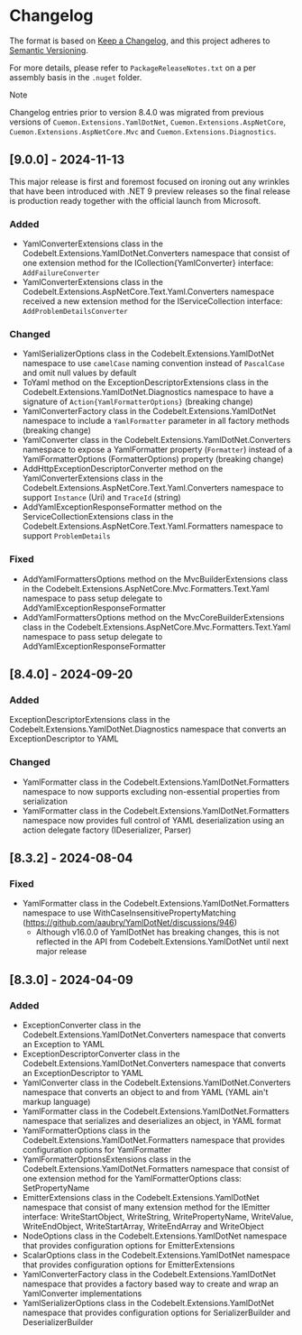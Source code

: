 # Changelog

The format is based on [Keep a Changelog](https://keepachangelog.com/en/1.1.0/), and this project adheres to [Semantic Versioning](https://semver.org/spec/v2.0.0.html).

For more details, please refer to `PackageReleaseNotes.txt` on a per assembly basis in the `.nuget` folder.

> [!NOTE]  
> Changelog entries prior to version 8.4.0 was migrated from previous versions of `Cuemon.Extensions.YamlDotNet`, `Cuemon.Extensions.AspNetCore`, `Cuemon.Extensions.AspNetCore.Mvc` and `Cuemon.Extensions.Diagnostics`.

## [9.0.0] - 2024-11-13

This major release is first and foremost focused on ironing out any wrinkles that have been introduced with .NET 9 preview releases so the final release is production ready together with the official launch from Microsoft.

### Added

- YamlConverterExtensions class in the Codebelt.Extensions.YamlDotNet.Converters namespace that consist of one extension method for the ICollection{YamlConverter} interface: `AddFailureConverter`
- YamlConverterExtensions class in the Codebelt.Extensions.AspNetCore.Text.Yaml.Converters namespace received a new extension method for the IServiceCollection interface: `AddProblemDetailsConverter`

### Changed

- YamlSerializerOptions class in the Codebelt.Extensions.YamlDotNet namespace to use `camelCase` naming convention instead of `PascalCase` and omit null values by default
- ToYaml method on the ExceptionDescriptorExtensions class in the Codebelt.Extensions.YamlDotNet.Diagnostics namespace to have a signature of `Action{YamlFormatterOptions}` (breaking change)
- YamlConverterFactory class in the Codebelt.Extensions.YamlDotNet namespace to include a `YamlFormatter` parameter in all factory methods (breaking change)
- YamlConverter class in the Codebelt.Extensions.YamlDotNet.Converters namespace to expose a YamlFormatter property (`Formatter`) instead of a YamlFormatterOptions (FormatterOptions) property (breaking change)
- AddHttpExceptionDescriptorConverter method on the YamlConverterExtensions class in the Codebelt.Extensions.AspNetCore.Text.Yaml.Converters namespace to support `Instance` (Uri) and `TraceId` (string)
- AddYamlExceptionResponseFormatter method on the ServiceCollectionExtensions class in the Codebelt.Extensions.AspNetCore.Text.Yaml.Formatters namespace to support `ProblemDetails`

### Fixed

- AddYamlFormattersOptions method on the MvcBuilderExtensions class in the Codebelt.Extensions.AspNetCore.Mvc.Formatters.Text.Yaml namespace to pass setup delegate to AddYamlExceptionResponseFormatter
- AddYamlFormattersOptions method on the MvcCoreBuilderExtensions class in the Codebelt.Extensions.AspNetCore.Mvc.Formatters.Text.Yaml namespace to pass setup delegate to AddYamlExceptionResponseFormatter

## [8.4.0] - 2024-09-20

### Added

ExceptionDescriptorExtensions class in the Codebelt.Extensions.YamlDotNet.Diagnostics namespace that converts an ExceptionDescriptor to YAML

### Changed

- YamlFormatter class in the Codebelt.Extensions.YamlDotNet.Formatters namespace to now supports excluding non-essential properties from serialization
- YamlFormatter class in the Codebelt.Extensions.YamlDotNet.Formatters namespace now provides full control of YAML deserialization using an action delegate factory (IDeserializer, Parser)

## [8.3.2] - 2024-08-04

### Fixed

- YamlFormatter class in the Codebelt.Extensions.YamlDotNet.Formatters namespace to use WithCaseInsensitivePropertyMatching (https://github.com/aaubry/YamlDotNet/discussions/946)
  - Although v16.0.0 of YamlDotNet has breaking changes, this is not reflected in the API from Codebelt.Extensions.YamlDotNet until next major release


## [8.3.0] - 2024-04-09

### Added

- ExceptionConverter class in the Codebelt.Extensions.YamlDotNet.Converters namespace that converts an Exception to YAML
- ExceptionDescriptorConverter class in the Codebelt.Extensions.YamlDotNet.Converters namespace that converts an ExceptionDescriptor to YAML
- YamlConverter class in the Codebelt.Extensions.YamlDotNet.Converters namespace that converts an object to and from YAML (YAML ain't markup language)
- YamlFormatter class in the Codebelt.Extensions.YamlDotNet.Formatters namespace that serializes and deserializes an object, in YAML format
- YamlFormatterOptions class in the Codebelt.Extensions.YamlDotNet.Formatters namespace that provides configuration options for YamlFormatter
- YamlFormatterOptionsExtensions class in the Codebelt.Extensions.YamlDotNet.Formatters namespace that consist of one extension method for the YamlFormatterOptions class: SetPropertyName
- EmitterExtensions class in the Codebelt.Extensions.YamlDotNet namespace that consist of many extension method for the IEmitter interface: WriteStartObject, WriteString, WritePropertyName, WriteValue, WriteEndObject, WriteStartArray, WriteEndArray and WriteObject
- NodeOptions class in the Codebelt.Extensions.YamlDotNet namespace that provides configuration options for EmitterExtensions
- ScalarOptions class in the Codebelt.Extensions.YamlDotNet namespace that provides configuration options for EmitterExtensions
- YamlConverterFactory class in the Codebelt.Extensions.YamlDotNet namespace that provides a factory based way to create and wrap an YamlConverter implementations
- YamlSerializerOptions class in the Codebelt.Extensions.YamlDotNet namespace that provides configuration options for SerializerBuilder and DeserializerBuilder
